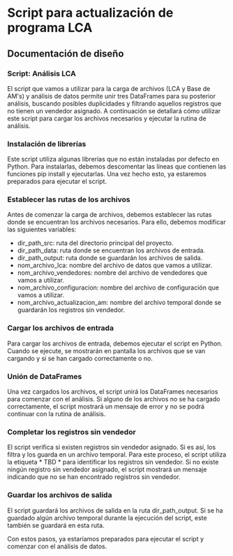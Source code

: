 # Script para actualización de programa LCA
## Documentación de diseño
### Script: Análisis LCA

El script que vamos a utilizar para la carga de archivos (LCA y Base de AM's) y análisis de datos permite unir tres DataFrames para su posterior análisis, buscando posibles duplicidades y filtrando aquellos registros que no tienen un vendedor asignado. A continuación se detallará cómo utilizar este script para cargar los archivos necesarios y ejecutar la rutina de análisis.

### Instalación de librerías
Este script utiliza algunas librerías que no están instaladas por defecto en Python. Para instalarlas, debemos descomentar las líneas que contienen las funciones pip install y ejecutarlas. Una vez hecho esto, ya estaremos preparados para ejecutar el script.

### Establecer las rutas de los archivos
Antes de comenzar la carga de archivos, debemos establecer las rutas donde se encuentran los archivos necesarios. Para ello, debemos modificar las siguientes variables:

* dir_path_src: ruta del directorio principal del proyecto.
* dir_path_data: ruta donde se encuentran los archivos de entrada.
* dir_path_output: ruta donde se guardarán los archivos de salida.
* nom_archivo_lca: nombre del archivo de datos que vamos a utilizar.
* nom_archivo_vendedores: nombre del archivo de vendedores que vamos a utilizar.
* nom_archivo_configuracion: nombre del archivo de configuración que vamos a utilizar.
* nom_archivo_actualizacion_am: nombre del archivo temporal donde se guardarán los registros sin vendedor.

### Cargar los archivos de entrada
Para cargar los archivos de entrada, debemos ejecutar el script en Python. Cuando se ejecute, se mostrarán en pantalla los archivos que se van cargando y si se han cargado correctamente o no.

### Unión de DataFrames
Una vez cargados los archivos, el script unirá los DataFrames necesarios para comenzar con el análisis. Si alguno de los archivos no se ha cargado correctamente, el script mostrará un mensaje de error y no se podrá continuar con la rutina de análisis.

### Completar los registros sin vendedor
El script verifica si existen registros sin vendedor asignado. Si es así, los filtra y los guarda en un archivo temporal. Para este proceso, el script utiliza la etiqueta * TBD * para identificar los registros sin vendedor. Si no existe ningún registro sin vendedor asignado, el script mostrará un mensaje indicando que no se han encontrado registros sin vendedor.

### Guardar los archivos de salida
El script guardará los archivos de salida en la ruta dir_path_output. Si se ha guardado algún archivo temporal durante la ejecución del script, este también se guardará en esta ruta.

Con estos pasos, ya estaríamos preparados para ejecutar el script y comenzar con el análisis de datos.
